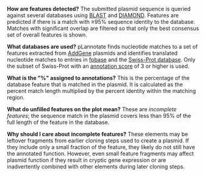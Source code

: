**How are features detected?**
The submitted plasmid sequence is queried against several databases using [BLAST](https://www.ncbi.nlm.nih.gov/books/NBK279690/) and [DIAMOND](https://diamond.readthedocs.io). Features are predicted if there is a match with ≥95% sequence identity to the database. Matches with significant overlap are filtered so that only the best consensus set of overall features is shown.

**What databases are used?**
pLannotate finds nucleotide matches to a set of features extracted from [AddGene](https://www.addgene.org/) plasmids and identifies translated nucleotide matches to entries in [fpbase](https://www.fpbase.org) and the [Swiss-Prot database](https://www.uniprot.org/statistics/Swiss-Prot). Only the subset of Swiss-Prot with an [annotation score](https://www.uniprot.org/help/annotation_score) of 3 or higher is used.

**What is the "%" assigned to annotations?**
This is the percentage of the database feature that is matched in the plasmid. It is calculated as the percent match length multiplied by the percent identity within the matching region.

**What do unfilled features on the plot mean?**
These are *incomplete features*; the sequence match in the plasmid covers less than 95% of the full length of the feature in the database.

**Why should I care about incomplete features?**
These elements may be leftover fragments from earlier cloning steps used to create a plasmid. If they include only a small fraction of the feature, they likely do not still have the annotated function. However, even small feature fragments may affect plasmid function if they result in cryptic gene expression or are inadvertently combined with other elements during later cloning steps.